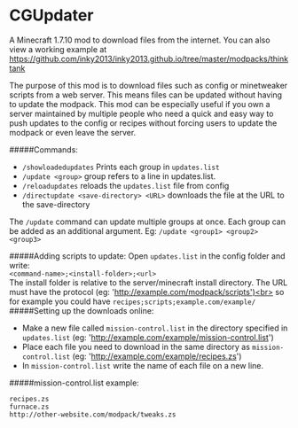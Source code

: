 # CGUpdater

A Minecraft 1.7.10 mod to download files from the internet.
You can also view a working example at https://github.com/inky2013/inky2013.github.io/tree/master/modpacks/thinktank

The purpose of this mod is to download files such as config or minetweaker scripts from a web server. This means files can be updated without having to update the modpack. This mod can be especially useful if you own a server maintained by multiple people who need a quick and easy way to push updates to the config or recipes without forcing users to update the modpack or even leave the server.

#####Commands:
- ```/showloadedupdates``` Prints each group in ```updates.list```
- ```/update <group>``` group refers to a line in updates.list.
- ```/reloadupdates``` reloads the ```updates.list``` file from config
- ```/directupdate <save-directory> <URL>``` downloads the file at the URL to the save-directory

The ```/update``` command can update multiple groups at once. Each group can be added as an additional argument.
Eg: ```/update <group1> <group2> <group3>```

#####Adding scripts to update:
Open ```updates.list``` in the config folder and write:<br/>
<code>&lt;command-name&gt;;&lt;install-folder&gt;;&lt;url&gt;</code><br/>
The install folder is relative to the server/minecraft install directory.
The URL must have the protocol (eg: 'http://example.com/modpack/scripts')<br>
so for example you could have <code>recipes;scripts;example.com/example/</code>
#####Setting up the downloads online:
- Make a new file called <code>mission-control.list</code> in the directory specified in <code>updates.list</code> (eg: 'http://example.com/example/mission-control.list')
- Place each file you need to download in the same directory as <code>mission-control.list</code> (eg: 'http://example.com/example/recipes.zs')
- In <code>mission-control.list</code> write the name of each file on a new line.

#####mission-control.list example:
```
recipes.zs
furnace.zs
http://other-website.com/modpack/tweaks.zs
```

